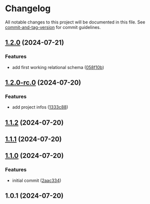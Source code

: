 # Changelog

All notable changes to this project will be documented in this file. See [commit-and-tag-version](https://github.com/absolute-version/commit-and-tag-version) for commit guidelines.

## [1.2.0](https://github.com/pixlcrashr/stwhh-mensa/compare/v1.2.0-rc.0...v1.2.0) (2024-07-21)


### Features

* add first working relational schema ([058f10b](https://github.com/pixlcrashr/stwhh-mensa/commit/058f10b84bd40f7cd31b16b98259d751ee3e3be3))

## [1.2.0-rc.0](https://github.com/pixlcrashr/stwhh-mensa/compare/v1.1.2...v1.2.0-rc.0) (2024-07-20)


### Features

* add project infos ([1333c88](https://github.com/pixlcrashr/stwhh-mensa/commit/1333c885609ce623f92ba7b5794c08a60ee2da23))

## [1.1.2](https://github.com/pixlcrashr/stwhh-mensa/compare/v1.1.1...v1.1.2) (2024-07-20)

## [1.1.1](https://github.com/pixlcrashr/stwhh-mensa/compare/v1.1.0...v1.1.1) (2024-07-20)

## [1.1.0](https://github.com/pixlcrashr/stwhh-mensa/compare/v1.0.1...v1.1.0) (2024-07-20)


### Features

* initial commit ([2aac334](https://github.com/pixlcrashr/stwhh-mensa/commit/2aac334459e5bca742c318801659d5414d14dc4b))

## 1.0.1 (2024-07-20)
